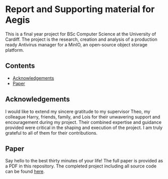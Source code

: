 # Report and Supporting material for Aegis

This is a final year project for BSc Computer Science at the University of Cardiff. The project is the research, creation and analysis of a production ready Antivirus manager for a MinIO, an open-source object storage platform.

## Contents

- [Acknowledgements](#acknowledgements)
- [Paper](#paper)

## Acknowledgements

I would like to extend my sincere gratitude to my supervisor Theo, my colleague
Harry, friends, family, and Lois for their unwavering support and
encouragement during my project. Their combined expertise and guidance provided
were critical in the shaping and execution of the project. I am truly
grateful to all of them for their contributions.

## Paper

Say hello to the best thirty minutes of your life! The full paper is provided as a PDF in this repository. The completed project including all source code can be found [here](https://www.github.com/battagel/aegis).
